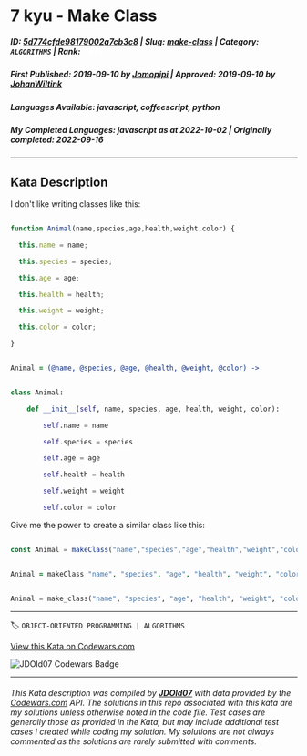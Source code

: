 # 7 kyu - Make Class

##### **ID**: [5d774cfde98179002a7cb3c8](https://www.codewars.com/kata/5d774cfde98179002a7cb3c8) | **Slug**: [make-class](https://www.codewars.com/kata/5d774cfde98179002a7cb3c8) | **Category**: `ALGORITHMS` | **Rank**: <span style="color:white">7 kyu</span>

##### **First Published**: 2019-09-10 ***by*** [Jomopipi](https://www.codewars.com/users/Jomopipi) | **Approved**: 2019-09-10 ***by*** [JohanWiltink](https://www.codewars.com/users/JohanWiltink)

##### **Languages Available**: javascript, coffeescript, python

##### **My Completed Languages**: javascript ***as at*** 2022-10-02 | **Originally completed**: 2022-09-16

---

## Kata Description


I don't like writing classes like this:



```javascript

function Animal(name,species,age,health,weight,color) {

  this.name = name;

  this.species = species;

  this.age = age;

  this.health = health;

  this.weight = weight;

  this.color = color;

}

```

```coffeescript

Animal = (@name, @species, @age, @health, @weight, @color) ->

```

```python

class Animal:

    def __init__(self, name, species, age, health, weight, color):

        self.name = name

        self.species = species

        self.age = age

        self.health = health

        self.weight = weight

        self.color = color

```



Give me the power to create a similar class like this:

```javascript

const Animal = makeClass("name","species","age","health","weight","color") 

```

```coffeescript

Animal = makeClass "name", "species", "age", "health", "weight", "color"

```

```python

Animal = make_class("name", "species", "age", "health", "weight", "color")

```

---


🏷 `OBJECT-ORIENTED PROGRAMMING | ALGORITHMS`


[View this Kata on Codewars.com](https://www.codewars.com/kata/5d774cfde98179002a7cb3c8)

![](https://www.codewars.com/users/jdold07/badges/large "JDOld07 Codewars Badge")

---

###### *This Kata description was compiled by [**JDOld07**](https://tpstech.dev) with data provided by the [Codewars.com](https://www.codewars.com) API.  The solutions in this repo associated with this kata are my solutions unless otherwise noted in the code file.  Test cases are generally those as provided in the Kata, but may include additional test cases I created while coding my solution.  My solutions are not always commented as the solutions are rarely submitted with comments.*
